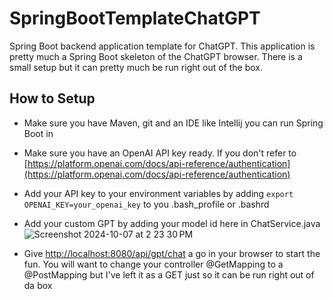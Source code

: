 # SpringBootTemplateChatGPT

Spring Boot backend application template for ChatGPT. 
This application is pretty much a Spring Boot skeleton of the ChatGPT browser.
There is a small setup but it can pretty much be run right out of the box.

## How to Setup
- Make sure you have Maven, git and an IDE like Intellij you can run Spring Boot in
- Make sure you have an OpenAI API key ready. If you don't refer to [https://platform.openai.com/docs/api-reference/authentication](https://platform.openai.com/docs/api-reference/authentication)
- Add your API key to your environment variables by adding `export OPENAI_KEY=your_openai_key` to you .bash_profile or .bashrd
- Add your custom GPT by adding your model id here in  ChatService.java ![Screenshot 2024-10-07 at 2 23 30 PM](https://github.com/user-attachments/assets/e2e00479-c8fc-4f31-8630-05a27128b574)

- Give [http://localhost:8080/api/gpt/chat]() a go in your browser to start the fun. You will want to change your controller @GetMapping to a @PostMapping but I've left it as a GET just so it can be run right out of da box

